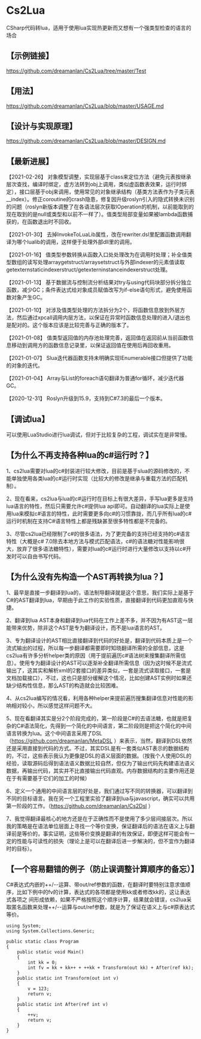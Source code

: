 # Cs2Lua
CSharp代码转lua，适用于使用lua实现热更新而又想有一个强类型检查的语言的场合



## 【示例链接】

https://github.com/dreamanlan/Cs2Lua/tree/master/Test



## 【用法】
https://github.com/dreamanlan/Cs2Lua/blob/master/USAGE.md



## 【设计与实现原理】
https://github.com/dreamanlan/Cs2Lua/blob/master/DESIGN.md



## 【最新进展】

【2021-02-26】 对象模型调整，实现层基于class来定位方法（避免元表按继承层次查找，编译时绑定，虚方法转到obj上调用，类似虚函数表效果，运行时绑定），接口层基于obj来调用，使用常见的对象继承结构（基类方法表作为子类元表__index）。修正coroutine的crash隐患，修复因升级roslyn引入的隐式转换未识别的问题（roslyn新版本调整了在各语法层次获取IOperation的机制，以前能取到的现在取到的是null或类型和以前不一样了）。值类型局部变量如果被lambda函数捕获的，在函数退出时不回收。

【2021-01-30】 去掉InvokeToLuaLib属性，改在rewriter.dsl里配置函数调用翻译为哪个lualib的调用，这样便于处理外部dll里的调用。

【2021-01-16】 值类型参数转换从函数入口处处理改为在调用时处理；补全值类型数组的读写处理arraygetstruct/arraysetstruct与外部indexer的元素值读取getexternstaticindexerstruct/getexterninstanceindexerstruct处理。

【2021-01-13】 基于数据流与控制流分析结果对try与using代码块部分拆分独立函数，减少GC；条件表达式给对象成员赋值改写为if-else语句形式，避免使用函数对象产生GC。

【2021-01-10】 对涉及值类型处理的方法拆分为2个，将函数信息放到外层方法，然后通过xpcall调用内层方法，以保证在异常时函数信息处理的进入/退出也是配对的。这个版本应该是比较完善与正确的版本了。

【2021-01-08】 值类型返回值的内存池处理完善，返回值在返回前从当前函数信息移动到调用方的函数信息记录里，以保证返回值在使用后再回收重用。

【2021-01-07】 Slua迭代器函数支持未明确实现IEnumerable接口但提供了功能的对象的迭代。

【2021-01-04】 Array与List的foreach语句翻译为普通for循环，减少迭代器GC。

【2020-12-31】 Roslyn升级到15.9，支持到C#7.3的最后一个版本。



## 【调试lua】

可以使用LuaStudio进行lua调试，但对于比较复杂的工程，调试实在是非常慢。



## 【为什么不再支持各种lua的c#运行时？】

1、cs2lua需要对lua的c#封装进行较大修改，目前是基于slua的源码修改的，不能单独使用各类lua的c#运行时实现（比较大的修改是继承与重载方法的匹配机制）。

2、现在看来，cs2lua与lua的c#运行时在目标上有很大差异，手写lua更多是支持lua语言的特性，然后只需要允许c#提供lua api即可。自动翻译的lua实际上是使用lua来模拟c#语言的特性，此时需要更多向c#的习惯靠拢，而几乎所有lua的c#运行时机制在支持C#语言特性上都是残缺甚至很多特性都是不完备的。

3、尽管cs2lua已经限制了c#的很多语法，为了更完备的支持已经支持的c#语言特性（大概是c# 7.0除去本地方法与模式匹配语法，c#的语法糖对性能影响很大，放弃了很多语法糖特性），需要对lua的c#运行时进行大量修改以支持以c#开发时可以自由书写代码。



## 【为什么没有先构造一个AST再转换为lua？】

1、最早是直接一步翻译到lua的，语法制导翻译就是这个意思，我们实际上是基于C#的AST翻译到lua，早期由于此工作的实验性质，直接翻译到代码更加直观与快捷。

2、翻译到lua AST本身和翻译到lua代码在工作上差不多，并不因为有AST这一层能带来优势，除非这个AST是专为翻译设计，而不是lua语言的AST。

3、专为翻译设计的AST相比直接翻译到代码的好处是，翻译到代码本质上是一个流式输出的过程，所以每一步翻译都需要即时知晓翻译所需的全部信息，这是cs2lua有许多分析helper类的原因（用于提前遍历c#语法树来搜集翻译所需信息）。使用专为翻译设计的AST可以逐渐补全翻译所需信息（因为这时候不是流式输出了，这其实和解析xml的2套接口的差异类似，一套是流式读取接口，一套是文档加载接口），不过，这也只是部分缓解这个情况，比如创建AST实例时如果还缺少结构性信息，那么AST的构造就会比较困难。

4、从cs2lua编写的情况看，利用各种helper来提前遍历搜集翻译信息对性能的影响相对较小，所以感觉这样问题不大。

5、现在看翻译其实是分2个阶段完成的，第一阶段是C#的去语法糖，也就是把复杂的C#语法简化，先得到一个简化的中间语言，第二阶段则是把这个简化的中间语言转换为lua。这个中间语言采用了DSL（https://github.com/dreamanlan/MetaDSL ）来表示，当然，翻译到DSL依然还是采用直接到代码的方式。不过，其实DSL是有一套类似AST表示的数据结构的，不过，这些表示我认为更像是DSL的语义层面的数据。（按我个人使用DSL的经验，读取源码后得到语法语义数据比较自然，但仅为了输出代码先构建语法语义数据，再输出代码，其实并不比直接输出代码直观。内存数据结构的主要作用还是在于有需要基于它们的加工的时候）

6、定义一个通用的中间语言层的好处是，我们通过写不同的转换器，可以翻译到不同的目标语言。我在另一个工程里实验了翻译到lua与javascript，确实可以共用第一阶段的工作。（https://github.com/dreamanlan/Cs2Dsl ）

7、我觉得翻译最核心的地方还是在于正确性而不是使用了多少层间接层次。所以我的策略是在语法单位层面上寻找一个等价变换，保证翻译后的语法在语义上与翻译前是等价的，事实证明，这些等价变换是翻译的有效保证，即便这样可能会有一定的性能与可读性的损失（理论上是可以在翻译后进一步解决的，但不宜作为翻译时的目标）。

## 【一个容易翻错的例子（防止误调整计算顺序的备忘）】

C#表达式内嵌的++/--运算、带out/ref参数的函数，在翻译时要特别注意求值顺序，比如下例中的fv的计算，表达式的各项都是使用kk或者修改kk的，这让表达式各项之
间形成依赖，如果不严格按照这个顺序计算，结果就会错误，cs2lua采取匿名函数来处理++/--运算与out/ref参数，就是为了保证在语义上与c#原表达式等价。


    using System;
    using System.Collections.Generic;

    public static class Program
    {
        public static void Main()
        {
            int kk = 0;
            int fv = kk + kk++ + ++kk + Transform(out kk) + After(ref kk);
        }
        public static int Transform(out int v)
        {
            v = 123;
            return v;
        }
        public static int After(ref int v)
        {
            ++v;
            return v;
        }    
    }
